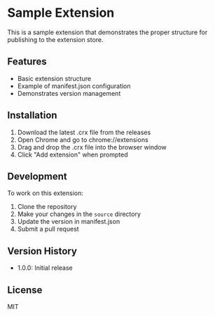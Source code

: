 # Sample Extension

This is a sample extension that demonstrates the proper structure for publishing to the extension store.

## Features

- Basic extension structure
- Example of manifest.json configuration
- Demonstrates version management

## Installation

1. Download the latest .crx file from the releases
2. Open Chrome and go to chrome://extensions
3. Drag and drop the .crx file into the browser window
4. Click "Add extension" when prompted

## Development

To work on this extension:

1. Clone the repository
2. Make your changes in the `source` directory
3. Update the version in manifest.json
4. Submit a pull request

## Version History

- 1.0.0: Initial release

## License

MIT 
